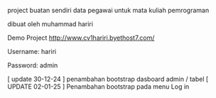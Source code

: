 project buatan sendiri data pegawai untuk mata kuliah pemrograman 

dibuat oleh muhammad hariri

Demo Project http://www.cv1hariri.byethost7.com/

Username: hariri

Password: admin


[ update 30-12-24 ] penambahan bootstrap dasboard admin / tabel
[ UPDATE 02-01-25 ] Penambahan bootstrap pada menu Log in
